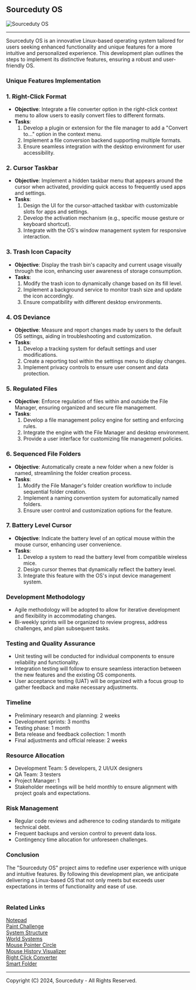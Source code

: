 ## Sourceduty OS

![Sourceduty OS](https://github.com/sourceduty/Sourceduty_OS/assets/123030236/62ca7e89-09fc-4713-987e-14a0c49ef2a8)

***

Sourceduty OS is an innovative Linux-based operating system tailored for users seeking enhanced functionality and unique features for a more intuitive and personalized experience. This development plan outlines the steps to implement its distinctive features, ensuring a robust and user-friendly OS.

### Unique Features Implementation

### 1. Right-Click Format

- **Objective**: Integrate a file converter option in the right-click context menu to allow users to easily convert files to different formats.
- **Tasks**:
  1. Develop a plugin or extension for the file manager to add a "Convert to..." option in the context menu.
  2. Implement a file conversion backend supporting multiple formats.
  3. Ensure seamless integration with the desktop environment for user accessibility.

### 2. Cursor Taskbar

- **Objective**: Implement a hidden taskbar menu that appears around the cursor when activated, providing quick access to frequently used apps and settings.
- **Tasks**:
  1. Design the UI for the cursor-attached taskbar with customizable slots for apps and settings.
  2. Develop the activation mechanism (e.g., specific mouse gesture or keyboard shortcut).
  3. Integrate with the OS's window management system for responsive interaction.

### 3. Trash Icon Capacity

- **Objective**: Display the trash bin's capacity and current usage visually through the icon, enhancing user awareness of storage consumption.
- **Tasks**:
  1. Modify the trash icon to dynamically change based on its fill level.
  2. Implement a background service to monitor trash size and update the icon accordingly.
  3. Ensure compatibility with different desktop environments.

### 4. OS Deviance

- **Objective**: Measure and report changes made by users to the default OS settings, aiding in troubleshooting and customization.
- **Tasks**:
  1. Develop a tracking system for default settings and user modifications.
  2. Create a reporting tool within the settings menu to display changes.
  3. Implement privacy controls to ensure user consent and data protection.

### 5. Regulated Files

- **Objective**: Enforce regulation of files within and outside the File Manager, ensuring organized and secure file management.
- **Tasks**:
  1. Develop a file management policy engine for setting and enforcing rules.
  2. Integrate the engine with the File Manager and desktop environment.
  3. Provide a user interface for customizing file management policies.

### 6. Sequenced File Folders

- **Objective**: Automatically create a new folder when a new folder is named, streamlining the folder creation process.
- **Tasks**:
  1. Modify the File Manager's folder creation workflow to include sequential folder creation.
  2. Implement a naming convention system for automatically named folders.
  3. Ensure user control and customization options for the feature.

### 7. Battery Level Cursor

- **Objective**: Indicate the battery level of an optical mouse within the mouse cursor, enhancing user convenience.
- **Tasks**:
  1. Develop a system to read the battery level from compatible wireless mice.
  2. Design cursor themes that dynamically reflect the battery level.
  3. Integrate this feature with the OS's input device management system.

### Development Methodology

- Agile methodology will be adopted to allow for iterative development and flexibility in accommodating changes.
- Bi-weekly sprints will be organized to review progress, address challenges, and plan subsequent tasks.

### Testing and Quality Assurance

- Unit testing will be conducted for individual components to ensure reliability and functionality.
- Integration testing will follow to ensure seamless interaction between the new features and the existing OS components.
- User acceptance testing (UAT) will be organized with a focus group to gather feedback and make necessary adjustments.

### Timeline

- Preliminary research and planning: 2 weeks
- Development sprints: 3 months
- Testing phase: 1 month
- Beta release and feedback collection: 1 month
- Final adjustments and official release: 2 weeks

### Resource Allocation

- Development Team: 5 developers, 2 UI/UX designers
- QA Team: 3 testers
- Project Manager: 1
- Stakeholder meetings will be held monthly to ensure alignment with project goals and expectations.

### Risk Management

- Regular code reviews and adherence to coding standards to mitigate technical debt.
- Frequent backups and version control to prevent data loss.
- Contingency time allocation for unforeseen challenges.

### Conclusion

The "Sourceduty OS" project aims to redefine user experience with unique and intuitive features. By following this development plan, we anticipate delivering a Linux-based OS that not only meets but exceeds user expectations in terms of functionality and ease of use.

#
### Related Links

[Notepad](https://github.com/sourceduty/Notepad)
<br>
[Paint Challenge](https://github.com/sourceduty/Paint_Challenge)
<br>
[System Structure](https://github.com/sourceduty/System_Structure)
<br>
[World Systems](https://github.com/sourceduty/World_Systems)
<br>
[Mouse Pointer Circle](https://github.com/sourceduty/Mouse_Pointer_Circle)
<br>
[Mouse History Visualizer](https://github.com/sourceduty/Mouse_History_Visualizer)
<br>
[Right Click Converter](https://github.com/sourceduty/Right-Click_Converter)
<br>
[Smart Folder](https://github.com/sourceduty/Smart_Folder)

***
Copyright (C) 2024, Sourceduty - All Rights Reserved.
